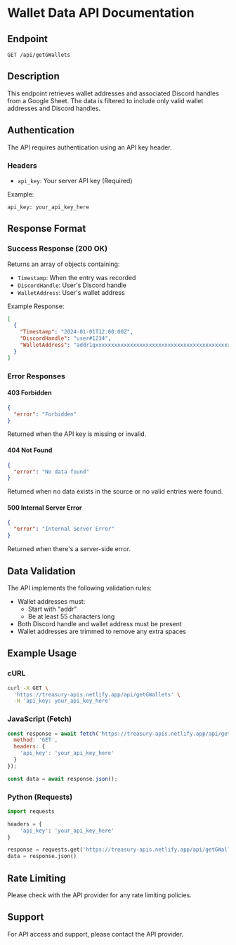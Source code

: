 # Wallet Data API Documentation

## Endpoint
```
GET /api/getGWallets
```

## Description
This endpoint retrieves wallet addresses and associated Discord handles from a Google Sheet. The data is filtered to include only valid wallet addresses and Discord handles.

## Authentication
The API requires authentication using an API key header.

### Headers
- `api_key`: Your server API key (Required)

Example:
```
api_key: your_api_key_here
```

## Response Format

### Success Response (200 OK)
Returns an array of objects containing:
- `Timestamp`: When the entry was recorded
- `DiscordHandle`: User's Discord handle
- `WalletAddress`: User's wallet address

Example Response:
```json
[
  {
    "Timestamp": "2024-01-01T12:00:00Z",
    "DiscordHandle": "user#1234",
    "WalletAddress": "addr1qxxxxxxxxxxxxxxxxxxxxxxxxxxxxxxxxxxxxxxxxxxxxxxxxxxxxxxxxxxx"
  }
]
```

### Error Responses

#### 403 Forbidden
```json
{
  "error": "Forbidden"
}
```
Returned when the API key is missing or invalid.

#### 404 Not Found
```json
{
  "error": "No data found"
}
```
Returned when no data exists in the source or no valid entries were found.

#### 500 Internal Server Error
```json
{
  "error": "Internal Server Error"
}
```
Returned when there's a server-side error.

## Data Validation
The API implements the following validation rules:
- Wallet addresses must:
  - Start with "addr"
  - Be at least 55 characters long
- Both Discord handle and wallet address must be present
- Wallet addresses are trimmed to remove any extra spaces

## Example Usage

### cURL
```bash
curl -X GET \
  'https://treasury-apis.netlify.app/api/getGWallets' \
  -H 'api_key: your_api_key_here'
```

### JavaScript (Fetch)
```javascript
const response = await fetch('https://treasury-apis.netlify.app/api/getGWallets', {
  method: 'GET',
  headers: {
    'api_key': 'your_api_key_here'
  }
});

const data = await response.json();
```

### Python (Requests)
```python
import requests

headers = {
    'api_key': 'your_api_key_here'
}

response = requests.get('https://treasury-apis.netlify.app/api/getGWallets', headers=headers)
data = response.json()
```

## Rate Limiting
Please check with the API provider for any rate limiting policies.

## Support
For API access and support, please contact the API provider.